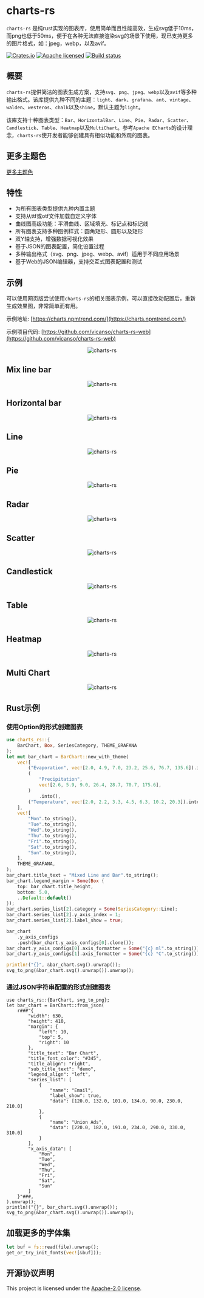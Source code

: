 # charts-rs

`charts-rs` 是纯rust实现的图表库，使用简单而且性能高效，生成svg低于10ms，而png也低于50ms，便于在各种无法直接渲染svg的场景下使用，现已支持更多的图片格式，如：jpeg，webp，以及avif。

[![Crates.io][crates-badge]][crates-url]
[![Apache licensed][apache-badge]][apache-url]
[![Build status](https://github.com/vicanso/charts-rs/actions/workflows/ci.yml/badge.svg?branch=main)](https://github.com/vicanso/charts-rs/actions/workflows/ci.yml)

[crates-badge]: https://img.shields.io/crates/v/charts-rs.svg
[crates-url]: https://crates.io/crates/charts-rs
[apache-badge]: https://img.shields.io/badge/license-apache2-blue.svg
[apache-url]: https://github.com/vicanso/charts-rs/blob/main/LICENSE

## 概要

`charts-rs`提供简洁的图表生成方案，支持`svg`、`png`、`jpeg`、`webp`以及`avif`等多种输出格式。该库提供九种不同的主题：`light`、`dark`、`grafana`、`ant`、`vintage`、`walden`、`westeros`、`chalk`以及`shine`，默认主题为`light`。

该库支持十种图表类型：`Bar`、`HorizontalBar`、`Line`、`Pie`、`Radar`、`Scatter`、`Candlestick`、`Table`、`Heatmap`以及`MultiChart`。参考`Apache ECharts`的设计理念，`charts-rs`使开发者能够创建具有相似功能和外观的图表。

## 更多主题色

[更多主题色](./theme.md)

## 特性

- 为所有图表类型提供九种内置主题
- 支持从ttf或otf文件加载自定义字体
- 曲线图高级功能：平滑曲线、区域填充、标记点和标记线
- 所有图表支持多种图例样式：圆角矩形、圆形以及矩形
- 双Y轴支持，增强数据可视化效果
- 基于JSON的图表配置，简化设置过程
- 多种输出格式（svg、png、jpeg、webp、avif）适用于不同应用场景
- 基于Web的JSON编辑器，支持交互式图表配置和测试

## 示例

可以使用网页版尝试使用`charts-rs`的相关图表示例，可以直接改动配置后，重新生成效果图，非常简单而有用。

示例地址: [https://charts.npmtrend.com/](https://charts.npmtrend.com/)

示例项目代码: [https://github.com/vicanso/charts-rs-web](https://github.com/vicanso/charts-rs-web)

<p align="center">
    <img src="./asset/image/charts-demo.png" alt="charts-rs">
</p>

## Mix line bar

<p align="center">
    <img src="./asset/image/mix-line-bar.png" alt="charts-rs">
</p>

## Horizontal bar

<p align="center">
    <img src="./asset/image/horizontal-bar.png" alt="charts-rs">
</p>

## Line

<p align="center">
    <img src="./asset/image/line.png" alt="charts-rs">
</p>

## Pie

<p align="center">
    <img src="./asset/image/pie.png" alt="charts-rs">
</p>

## Radar

<p align="center">
    <img src="./asset/image/radar.png" alt="charts-rs">
</p>

## Scatter

<p align="center">
    <img src="./asset/image/scatter.png" alt="charts-rs">
</p>

## Candlestick

<p align="center">
    <img src="./asset/image/candlestick.png" alt="charts-rs">
</p>

## Table

<p align="center">
    <img src="./asset/image/table.avif" alt="charts-rs">
</p>

## Heatmap

<p align="center">
    <img src="./asset/image/heatmap.png" alt="charts-rs">
</p>

## Multi Chart

<p align="center">
    <img src="./asset/image/multi-chart.webp" alt="charts-rs">
</p>

## Rust示例

### 使用Option的形式创建图表

```rust
use charts_rs::{
    BarChart, Box, SeriesCategory, THEME_GRAFANA
};
let mut bar_chart = BarChart::new_with_theme(
    vec![
        ("Evaporation", vec![2.0, 4.9, 7.0, 23.2, 25.6, 76.7, 135.6]).into(),
        (
            "Precipitation",
            vec![2.6, 5.9, 9.0, 26.4, 28.7, 70.7, 175.6],
        )
            .into(),
        ("Temperature", vec![2.0, 2.2, 3.3, 4.5, 6.3, 10.2, 20.3]).into(),
    ],
    vec![
        "Mon".to_string(),
        "Tue".to_string(),
        "Wed".to_string(),
        "Thu".to_string(),
        "Fri".to_string(),
        "Sat".to_string(),
        "Sun".to_string(),
    ],
    THEME_GRAFANA,
);
bar_chart.title_text = "Mixed Line and Bar".to_string();
bar_chart.legend_margin = Some(Box {
    top: bar_chart.title_height,
    bottom: 5.0,
    ..Default::default()
});
bar_chart.series_list[2].category = Some(SeriesCategory::Line);
bar_chart.series_list[2].y_axis_index = 1;
bar_chart.series_list[2].label_show = true;

bar_chart
    .y_axis_configs
    .push(bar_chart.y_axis_configs[0].clone());
bar_chart.y_axis_configs[0].axis_formatter = Some("{c} ml".to_string());
bar_chart.y_axis_configs[1].axis_formatter = Some("{c} °C".to_string());

println!("{}", &bar_chart.svg().unwrap());
svg_to_png(&bar_chart.svg().unwrap()).unwrap();
```

### 通过JSON字符串配置的形式创建图表

```rust,no_run
use charts_rs::{BarChart, svg_to_png};
let bar_chart = BarChart::from_json(
    r###"{
        "width": 630,
        "height": 410,
        "margin": {
            "left": 10,
            "top": 5,
            "right": 10
        },
        "title_text": "Bar Chart",
        "title_font_color": "#345",
        "title_align": "right",
        "sub_title_text": "demo",
        "legend_align": "left",
        "series_list": [
            {
                "name": "Email",
                "label_show": true,
                "data": [120.0, 132.0, 101.0, 134.0, 90.0, 230.0, 210.0]
            },
            {
                "name": "Union Ads",
                "data": [220.0, 182.0, 191.0, 234.0, 290.0, 330.0, 310.0]
            }
        ],
        "x_axis_data": [
            "Mon",
            "Tue",
            "Wed",
            "Thu",
            "Fri",
            "Sat",
            "Sun"
        ]
    }"###,
).unwrap();
println!("{}", bar_chart.svg().unwrap());
svg_to_png(&bar_chart.svg().unwrap()).unwrap();
```

## 加载更多的字体集

```rust
let buf = fs::read(file).unwrap();
get_or_try_init_fonts(vec![&buf]));
```

## 开源协议声明

This project is licensed under the [Apache-2.0 license].

[Apache-2.0 license]: https://github.com/vicanso/charts-rs/blob/main/LICENSE
